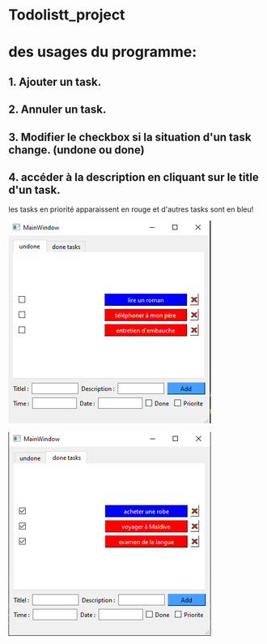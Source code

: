 # Todolistt_project

# des usages du programme:
## 1. Ajouter un task.
## 2. Annuler un task.
## 3. Modifier le checkbox si la situation d'un task change. (undone ou done)
## 4. accéder à la description en cliquant sur le title d'un task.

les tasks en priorité apparaissent en rouge et d'autres tasks sont en bleu!

![Screen Shot](Capture1.png)

![Screen Shot](Capture2.png)


